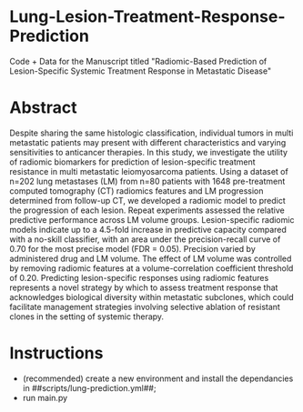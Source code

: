 # Lung-Lesion-Treatment-Response-Prediction
 Code + Data for the Manuscript titled "Radiomic-Based Prediction of Lesion-Specific Systemic Treatment Response in Metastatic Disease"

 # Abstract
Despite sharing the same histologic classification, individual tumors in multi metastatic patients may present with different characteristics and varying sensitivities to anticancer therapies. In this study, we investigate the utility of radiomic biomarkers for prediction of lesion-specific treatment resistance in multi metastatic leiomyosarcoma patients. Using a dataset of n=202 lung metastases (LM) from n=80 patients with 1648 pre-treatment computed tomography (CT) radiomics features and LM progression determined from follow-up CT, we developed a radiomic model to predict the progression of each lesion. Repeat experiments assessed the relative predictive performance across LM volume groups. Lesion-specific radiomic models indicate up to a 4.5-fold increase in predictive capacity compared with a no-skill classifier, with an area under the precision-recall curve of 0.70 for the most precise model (FDR = 0.05). Precision varied by administered drug and LM volume. The effect of LM volume was controlled by removing radiomic features at a volume-correlation coefficient threshold of 0.20. Predicting lesion-specific responses using radiomic features represents a novel strategy by which to assess treatment response that acknowledges biological diversity within metastatic subclones, which could facilitate management strategies involving selective ablation of resistant clones in the setting of systemic therapy. 

# Instructions
- (recommended) create a new environment and install the dependancies in ##scripts/lung-prediction.yml##;
- run main.py
